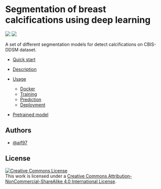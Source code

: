 
# Segmentation of breast calcifications using deep learning
<a href="https://pytorch.org/"><img src="https://img.shields.io/badge/PyTorch-v1.12-red.svg?logo=PyTorch&style=for-the-badge" /></a>
<a href="#"><img src="https://img.shields.io/badge/python-v3.9+-blue.svg?logo=python&style=for-the-badge" /></a>


A set of different segmentation models for detect calcifications on CBIS-DDSM dataset.


- [Quick start](#quick-start)

- [Description](#description)
- [Usage](#usage)
  - [Docker](#docker)
  - [Training](#training)
  - [Prediction](#prediction)
  - [Deployment](#deployment)

- [Pretrained model](#pretrained-model)

## Authors

- [@ajf97](https://www.github.com/ajf97)


## License

<a rel="license" href="http://creativecommons.org/licenses/by-nc-sa/4.0/"><img alt="Creative Commons License" style="border-width:0" src="https://i.creativecommons.org/l/by-nc-sa/4.0/88x31.png" /></a><br />This work is licensed under a <a rel="license" href="http://creativecommons.org/licenses/by-nc-sa/4.0/">Creative Commons Attribution-NonCommercial-ShareAlike 4.0 International License</a>.
